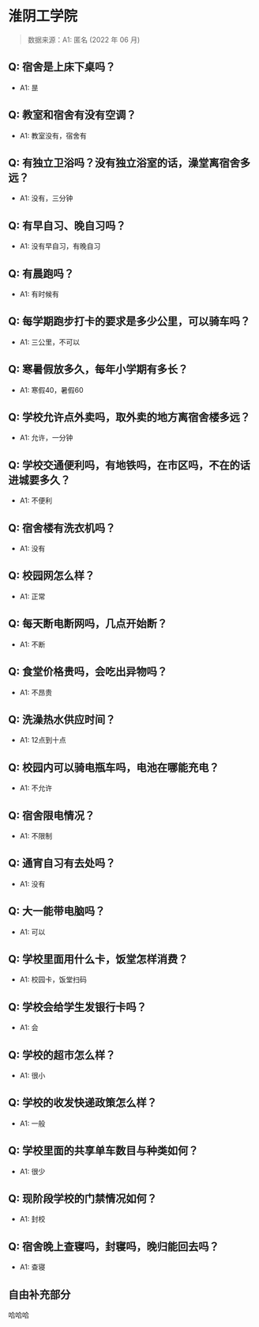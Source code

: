 # 淮阴工学院

> 数据来源：A1: 匿名 (2022 年 06 月)

## Q: 宿舍是上床下桌吗？

- A1: 昰

## Q: 教室和宿舍有没有空调？

- A1: 教室没有，宿舍有

## Q: 有独立卫浴吗？没有独立浴室的话，澡堂离宿舍多远？

- A1: 没有，三分钟

## Q: 有早自习、晚自习吗？

- A1: 没有早自习，有晚自习

## Q: 有晨跑吗？

- A1: 有时候有

## Q: 每学期跑步打卡的要求是多少公里，可以骑车吗？

- A1: 三公里，不可以

## Q: 寒暑假放多久，每年小学期有多长？

- A1: 寒假40，暑假60

## Q: 学校允许点外卖吗，取外卖的地方离宿舍楼多远？

- A1: 允许，一分钟

## Q: 学校交通便利吗，有地铁吗，在市区吗，不在的话进城要多久？

- A1: 不便利

## Q: 宿舍楼有洗衣机吗？

- A1: 没有

## Q: 校园网怎么样？

- A1: 正常

## Q: 每天断电断网吗，几点开始断？

- A1: 不断

## Q: 食堂价格贵吗，会吃出异物吗？

- A1: 不昂贵

## Q: 洗澡热水供应时间？

- A1: 12点到十点

## Q: 校园内可以骑电瓶车吗，电池在哪能充电？

- A1: 不允许

## Q: 宿舍限电情况？

- A1: 不限制

## Q: 通宵自习有去处吗？

- A1: 没有

## Q: 大一能带电脑吗？

- A1: 可以

## Q: 学校里面用什么卡，饭堂怎样消费？

- A1: 校园卡，饭堂扫码

## Q: 学校会给学生发银行卡吗？

- A1: 会

## Q: 学校的超市怎么样？

- A1: 很小

## Q: 学校的收发快递政策怎么样？

- A1: 一般

## Q: 学校里面的共享单车数目与种类如何？

- A1: 很少

## Q: 现阶段学校的门禁情况如何？

- A1: 封校

## Q: 宿舍晚上查寝吗，封寝吗，晚归能回去吗？

- A1: 查寝

## 自由补充部分

哈哈哈